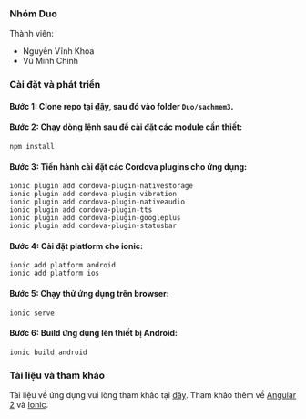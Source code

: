 ﻿### Nhóm Duo

Thành viên:
- Nguyễn Vĩnh Khoa
- Vũ Minh Chính

### Cài đặt và phát triển

#### Bước 1: Clone repo tại [đây](https://github.com/truonganhhoang/int3507-2016.git), sau đó vào folder `Duo/sachmem3`.

#### Bước 2: Chạy dòng lệnh sau để cài đặt các module cần thiết:

    npm install

#### Bước 3: Tiến hành cài đặt các Cordova plugins cho ứng dụng:

    ionic plugin add cordova-plugin-nativestorage
    ionic plugin add cordova-plugin-vibration
    ionic plugin add cordova-plugin-nativeaudio
    ionic plugin add cordova-plugin-tts
    ionic plugin add cordova-plugin-googleplus
    ionic plugin add cordova-plugin-statusbar

#### Bước 4: Cài đặt platform cho ionic:

    ionic add platform android
    ionic add platform ios

#### Bước 5: Chạy thử ứng dụng trên browser:

    ionic serve

#### Bước 6: Build ứng dụng lên thiết bị Android:

    ionic build android

### Tài liệu và tham khảo

Tài liệu về ứng dụng vui lòng tham khảo tại [đây](https://drive.google.com/open?id=0B4-b8_Zs1dR-SFV0Uk9BZmkxYzg).
Tham khảo thêm về [Angular 2](https://angular.io/docs/ts/latest/) và [Ionic](http://ionicframework.com/docs/v2/).
